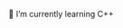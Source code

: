 🌱 I’m currently learning C++ 

<!---
Barbateau/Barbateau is a ✨ special ✨ repository because its `README.md` (this file) appears on your GitHub profile.
You can click the Preview link to take a look at your changes.
--->
